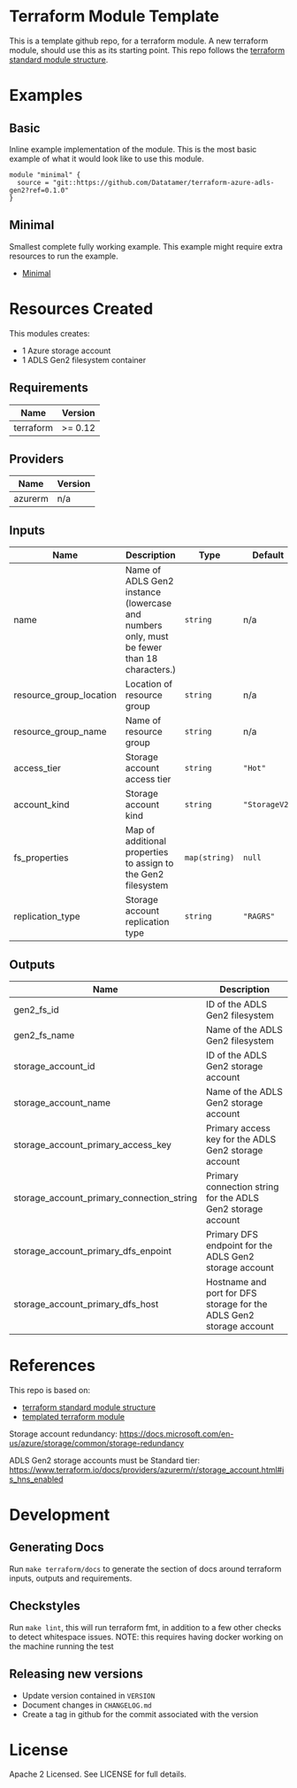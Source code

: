 # Terraform Module Template
This is a template github repo, for a terraform module. A new terraform module, should use this as its starting point.
This repo follows the [terraform standard module structure](https://www.terraform.io/docs/modules/index.html#standard-module-structure).

# Examples
## Basic
Inline example implementation of the module.  This is the most basic example of what it would look like to use this module.
```
module "minimal" {
  source = "git::https://github.com/Datatamer/terraform-azure-adls-gen2?ref=0.1.0"
}
```
## Minimal
Smallest complete fully working example. This example might require extra resources to run the example.
- [Minimal](https://github.com/Datatamer/terraform-azure-adls-gen2/tree/master/examples/minimal)

# Resources Created
This modules creates:
* 1 Azure storage account
* 1 ADLS Gen2 filesystem container

<!-- BEGINNING OF PRE-COMMIT-TERRAFORM DOCS HOOK -->
## Requirements

| Name | Version |
|------|---------|
| terraform | >= 0.12 |

## Providers

| Name | Version |
|------|---------|
| azurerm | n/a |

## Inputs

| Name | Description | Type | Default | Required |
|------|-------------|------|---------|:--------:|
| name | Name of ADLS Gen2 instance (lowercase and numbers only, must be fewer than 18 characters.) | `string` | n/a | yes |
| resource\_group\_location | Location of resource group | `string` | n/a | yes |
| resource\_group\_name | Name of resource group | `string` | n/a | yes |
| access\_tier | Storage account access tier | `string` | `"Hot"` | no |
| account\_kind | Storage account kind | `string` | `"StorageV2"` | no |
| fs\_properties | Map of additional properties to assign to the Gen2 filesystem | `map(string)` | `null` | no |
| replication\_type | Storage account replication type | `string` | `"RAGRS"` | no |

## Outputs

| Name | Description |
|------|-------------|
| gen2\_fs\_id | ID of the ADLS Gen2 filesystem |
| gen2\_fs\_name | Name of the ADLS Gen2 filesystem |
| storage\_account\_id | ID of the ADLS Gen2 storage account |
| storage\_account\_name | Name of the ADLS Gen2 storage account |
| storage\_account\_primary\_access\_key | Primary access key for the ADLS Gen2 storage account |
| storage\_account\_primary\_connection\_string | Primary connection string for the ADLS Gen2 storage account |
| storage\_account\_primary\_dfs\_enpoint | Primary DFS endpoint for the ADLS Gen2 storage account |
| storage\_account\_primary\_dfs\_host | Hostname and port for DFS storage for the ADLS Gen2 storage account |

<!-- END OF PRE-COMMIT-TERRAFORM DOCS HOOK -->

# References
This repo is based on:
* [terraform standard module structure](https://www.terraform.io/docs/modules/index.html#standard-module-structure)
* [templated terraform module](https://github.com/tmknom/template-terraform-module)

Storage account redundancy:
https://docs.microsoft.com/en-us/azure/storage/common/storage-redundancy

ADLS Gen2 storage accounts must be Standard tier:
https://www.terraform.io/docs/providers/azurerm/r/storage_account.html#is_hns_enabled

# Development
## Generating Docs
Run `make terraform/docs` to generate the section of docs around terraform inputs, outputs and requirements.

## Checkstyles
Run `make lint`, this will run terraform fmt, in addition to a few other checks to detect whitespace issues.
NOTE: this requires having docker working on the machine running the test

## Releasing new versions
* Update version contained in `VERSION`
* Document changes in `CHANGELOG.md`
* Create a tag in github for the commit associated with the version

# License
Apache 2 Licensed. See LICENSE for full details.
